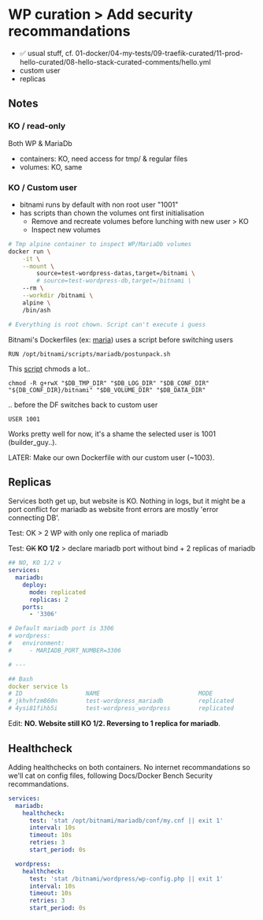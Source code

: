 # WP curation > Add security recommandations

- ✅ usual stuff, cf. 01-docker/04-my-tests/09-traefik-curated/11-prod-hello-curated/08-hello-stack-curated-comments/hello.yml
- custom user
- replicas

## Notes

### KO / read-only

Both WP & MariaDb

- containers: KO, need access for tmp/ & regular files
- volumes: KO, same

### KO / Custom user

- bitnami runs by default with non root user "1001"
- has scripts than chown the volumes ont first initialisation
  - Remove and recreate volumes before lunching with new user > KO
  - Inspect new volumes

```bash
# Tmp alpine container to inspect WP/MariaDb volumes
docker run \
    -it \
    --mount \
        source=test-wordpress-datas,target=/bitnami \
        # source=test-wordpress-db,target=/bitnami \
    --rm \
    --workdir /bitnami \
    alpine \
    /bin/ash

# Everything is root chown. Script can't execute i guess
```

Bitnami's Dockerfiles (ex: [maria](https://github.com/bitnami/bitnami-docker-mariadb/blob/10.3.23-debian-10-r18/10.3/debian-10/Dockerfile)) uses a script before switching users

`RUN /opt/bitnami/scripts/mariadb/postunpack.sh`

This [script](https://github.com/bitnami/bitnami-docker-mariadb/blob/10.3.23-debian-10-r18/10.3/debian-10/rootfs/opt/bitnami/scripts/mariadb/postunpack.sh) chmods a lot..

`chmod -R g+rwX "$DB_TMP_DIR" "$DB_LOG_DIR" "$DB_CONF_DIR" "${DB_CONF_DIR}/bitnami" "$DB_VOLUME_DIR" "$DB_DATA_DIR"`

.. before the DF switches back to custom user

`USER 1001`

Works pretty well for now, it's a shame the selected user is 1001 (builder_guy..).

LATER: Make our own Dockerfile with our custom user (~1003).

## Replicas

Services both get up, but website is KO. Nothing in logs, but it might be a port conflict for mariadb as website front errors are mostly 'error connecting DB'.

Test: OK > 2 WP with only one replica of mariadb

Test: ~~OK~~ **KO 1/2** > declare mariadb port without bind + 2 replicas of mariadb

```yaml
## NO, KO 1/2 v
services:
  mariadb:
    deploy:
      mode: replicated
      replicas: 2
    ports:
      - '3306'

# Default mariadb port is 3306
# wordpress:
#   environment:
#     - MARIADB_PORT_NUMBER=3306

# ---

## Bash
docker service ls
# ID                  NAME                            MODE                REPLICAS            IMAGE                      PORTS
# jkhvhfzm860n        test-wordpress_mariadb          replicated          2/2                 bitnami/mariadb:10.3       *:30049->3306/tcp
# 4ysi81fihb5i        test-wordpress_wordpress        replicated          2/2                 bitnami/wordpress:5        *:30047->8080/tcp, *:30048->8443/tcp
```

Edit: **NO. Website still KO 1/2. Reversing to 1 replica for mariadb**.

## Healthcheck

Adding healthchecks on both containers. No internet recommandations so we'll cat on config files, following Docs/Docker Bench Security recommandations.

```yaml
services:
  mariadb:
    healthcheck:
      test: 'stat /opt/bitnami/mariadb/conf/my.cnf || exit 1'
      interval: 10s
      timeout: 10s
      retries: 3
      start_period: 0s

  wordpress:
    healthcheck:
      test: 'stat /bitnami/wordpress/wp-config.php || exit 1'
      interval: 10s
      timeout: 10s
      retries: 3
      start_period: 0s
```
